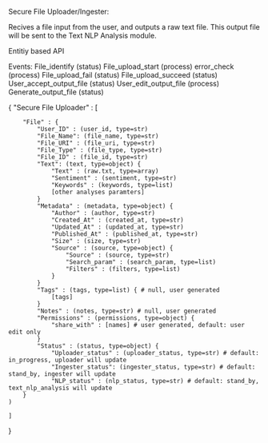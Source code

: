 Secure File Uploader/Ingester:

Recives a file input from the user, and outputs a raw text file.
This output file will be sent to the Text NLP Analysis module.

Entitiy based API

Events:
    File_identify (status)
    File_upload_start (process)
    error_check (process)
    File_upload_fail (status)
    File_upload_succeed (status) 
    User_accept_output_file (status)
    User_edit_output_file (process)
    Generate_output_file (status)

{
    "Secure File Uploader" : [
    
        "File" : {
            "User_ID" : (user_id, type=str) 
            "File_Name": (file_name, type=str) 
            "File_URI" : (file_uri, type=str) 
            "File_Type" : (file_type, type=str) 
            "File_ID" : (file_id, type=str) 
            "Text": (text, type=object) {
                "Text" : (raw.txt, type=array) 
                "Sentiment" : (sentiment, type=str) 
                "Keywords" : (keywords, type=list) 
                [other analyses paramters]
            }
            "Metadata" : (metadata, type=object) {
                "Author" : (author, type=str) 
                "Created_At" : (created_at, type=str) 
                "Updated_At" : (updated_at, type=str) 
                "Published_At" : (published_at, type=str) 
                "Size" : (size, type=str) 
                "Source" : (source, type=object) {
                    "Source" : (source, type=str) 
                    "Search_param" : (search_param, type=list) 
                    "Filters" : (filters, type=list) 
                }
            }
            "Tags" : (tags, type=list) { # null, user generated
                [tags]
            }
            "Notes" : (notes, type=str) # null, user generated
            "Permissions" : (permissions, type=object) {
                "share_with" : [names] # user generated, default: user edit only
            }
            "Status" : (status, type=object) {
                "Uploader_status" : (uploader_status, type=str) # default: in_progress, uploader will update
                "Ingester_status": (ingester_status, type=str) # default: stand_by, ingester will update
                "NLP_status" : (nlp_status, type=str) # default: stand_by, text_nlp_analysis will update
        }
    )
    
    ]
}